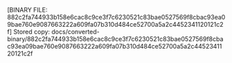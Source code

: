 [BINARY FILE: 882c2fa744933b158e6cac8c9ce3f7c6230521c83bae0527569f8cbac93ea09bae760e9087663222a609fa07b310d484ce52700a5a2c4452341120121c2f]
Stored copy: docs/converted-binary/882c2fa744933b158e6cac8c9ce3f7c6230521c83bae0527569f8cbac93ea09bae760e9087663222a609fa07b310d484ce52700a5a2c4452341120121c2f
